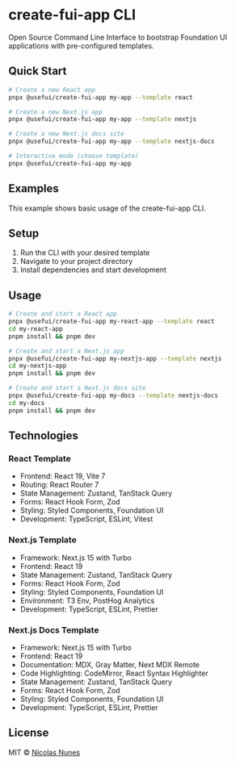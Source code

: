 # create-fui-app CLI

Open Source Command Line Interface to bootstrap Foundation UI applications with pre-configured templates.

## Quick Start

```bash
# Create a new React app
pnpx @usefui/create-fui-app my-app --template react

# Create a new Next.js app
pnpx @usefui/create-fui-app my-app --template nextjs

# Create a new Next.js docs site
pnpx @usefui/create-fui-app my-app --template nextjs-docs

# Interactive mode (choose template)
pnpx @usefui/create-fui-app my-app
```

## Examples

This example shows basic usage of the create-fui-app CLI.

## Setup

1. Run the CLI with your desired template
2. Navigate to your project directory
3. Install dependencies and start development

## Usage

```bash
# Create and start a React app
pnpx @usefui/create-fui-app my-react-app --template react
cd my-react-app
pnpm install && pnpm dev

# Create and start a Next.js app
pnpx @usefui/create-fui-app my-nextjs-app --template nextjs
cd my-nextjs-app
pnpm install && pnpm dev

# Create and start a Next.js docs site
pnpx @usefui/create-fui-app my-docs --template nextjs-docs
cd my-docs
pnpm install && pnpm dev
```

## Technologies

### React Template

- Frontend: React 19, Vite 7
- Routing: React Router 7
- State Management: Zustand, TanStack Query
- Forms: React Hook Form, Zod
- Styling: Styled Components, Foundation UI
- Development: TypeScript, ESLint, Vitest

### Next.js Template

- Framework: Next.js 15 with Turbo
- Frontend: React 19
- State Management: Zustand, TanStack Query
- Forms: React Hook Form, Zod
- Styling: Styled Components, Foundation UI
- Environment: T3 Env, PostHog Analytics
- Development: TypeScript, ESLint, Prettier

### Next.js Docs Template

- Framework: Next.js 15 with Turbo
- Frontend: React 19
- Documentation: MDX, Gray Matter, Next MDX Remote
- Code Highlighting: CodeMirror, React Syntax Highlighter
- State Management: Zustand, TanStack Query
- Forms: React Hook Form, Zod
- Styling: Styled Components, Foundation UI
- Development: TypeScript, ESLint, Prettier

## License

MIT © [Nicolas Nunes](https://github.com/foundation-ui/create-fui-app)

